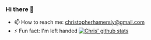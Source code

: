 ### Hi there 👋

- 📫  How to reach me:
christopherhamersly@gmail.com
- ⚡ Fun fact: 
I'm left handed
[![Chris' github stats](https://github-readme-stats.vercel.app/api?username=christopherhamersly)](https://github.com/christopherhamersly/github-readme-stats)



